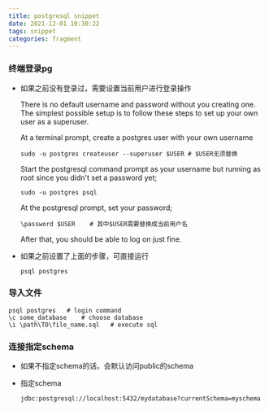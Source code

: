```yaml
---
title: postgresql snippet
date: 2021-12-01 10:30:22
tags: snippet
categories: fragment
---
```




### 终端登录pg

- 如果之前没有登录过，需要设置当前用户进行登录操作

  There is no default username and password without you creating one. The simplest possible setup is to follow these steps to set up your own user as a superuser.

  At a terminal prompt, create a postgres user with your own username

  ```
  sudo -u postgres createuser --superuser $USER	# $USER无须替换
  ```

  Start the postgresql command prompt as your username but running as root since you didn't set a password yet;

  ```
  sudo -u postgres psql
  ```

  At the postgresql prompt, set your password;

  ```
  \password $USER    # 其中$USER需要替换成当前用户名
  ```

  After that, you should be able to log on just fine.



- 如果之前设置了上面的步骤，可直接运行

  ```、
  psql postgres
  ```

  

### 导入文件

```shell
psql postgres	# login command
\c some_database	# choose database
\i \path\TO\file_name.sql	# execute sql
```





### 连接指定schema

- 如果不指定schema的话，会默认访问public的schema

- 指定schema

  `jdbc:postgresql://localhost:5432/mydatabase?currentSchema=myschema`